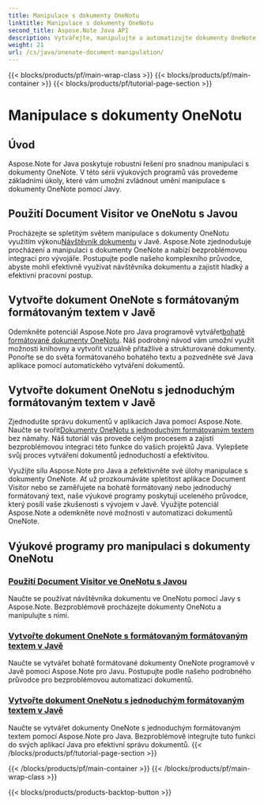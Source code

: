 ```yaml
---
title: Manipulace s dokumenty OneNotu
linktitle: Manipulace s dokumenty OneNotu
second_title: Aspose.Note Java API
description: Vytvářejte, manipulujte a automatizujte dokumenty OneNote v Javě pomocí Aspose.Note. Výukové programy krok za krokem v nástroji Document Visitor, formátovaný formátovaný text a vytváření formátovaného textu.
weight: 21
url: /cs/java/onenote-document-manipulation/
---
```


{{< blocks/products/pf/main-wrap-class >}}
{{< blocks/products/pf/main-container >}}
{{< blocks/products/pf/tutorial-page-section >}}

# Manipulace s dokumenty OneNotu


## Úvod

Aspose.Note for Java poskytuje robustní řešení pro snadnou manipulaci s dokumenty OneNote. V této sérii výukových programů vás provedeme základními úkoly, které vám umožní zvládnout umění manipulace s dokumenty OneNote pomocí Javy.

## Použití Document Visitor ve OneNotu s Javou
 Procházejte se spletitým světem manipulace s dokumenty OneNotu využitím výkonu[Návštěvník dokumentu](./using-document-visitor/) v Javě. Aspose.Note zjednodušuje procházení a manipulaci s dokumenty OneNote a nabízí bezproblémovou integraci pro vývojáře. Postupujte podle našeho komplexního průvodce, abyste mohli efektivně využívat návštěvníka dokumentu a zajistit hladký a efektivní pracovní postup. 

## Vytvořte dokument OneNote s formátovaným formátovaným textem v Javě
 Odemkněte potenciál Aspose.Note pro Java programově vytvářet[bohatě formátované dokumenty OneNotu](./create-onenote-document-formatted-rich-text/). Náš podrobný návod vám umožní využít možnosti knihovny a vytvořit vizuálně přitažlivé a strukturované dokumenty. Ponořte se do světa formátovaného bohatého textu a pozvedněte své Java aplikace pomocí automatického vytváření dokumentů.

## Vytvořte dokument OneNotu s jednoduchým formátovaným textem v Javě
 Zjednodušte správu dokumentů v aplikacích Java pomocí Aspose.Note. Naučte se tvořit[Dokumenty OneNotu s jednoduchým formátovaným textem](./create-onenote-document-simple-rich-text/) bez námahy. Náš tutoriál vás provede celým procesem a zajistí bezproblémovou integraci této funkce do vašich projektů Java. Vylepšete svůj proces vytváření dokumentů jednoduchostí a efektivitou. 

Využijte sílu Aspose.Note pro Java a zefektivněte své úlohy manipulace s dokumenty OneNote. Ať už prozkoumáváte spletitost aplikace Document Visitor nebo se zaměřujete na bohatě formátovaný nebo jednoduchý formátovaný text, naše výukové programy poskytují uceleného průvodce, který posílí vaše zkušenosti s vývojem v Javě. Využijte potenciál Aspose.Note a odemkněte nové možnosti v automatizaci dokumentů OneNote.
## Výukové programy pro manipulaci s dokumenty OneNotu
### [Použití Document Visitor ve OneNotu s Javou](./using-document-visitor/)
Naučte se používat návštěvníka dokumentu ve OneNotu pomocí Javy s Aspose.Note. Bezproblémově procházejte dokumenty OneNotu a manipulujte s nimi.
### [Vytvořte dokument OneNote s formátovaným formátovaným textem v Javě](./create-onenote-document-formatted-rich-text/)
Naučte se vytvářet bohatě formátované dokumenty OneNote programově v Javě pomocí Aspose.Note pro Javu. Postupujte podle našeho podrobného průvodce pro bezproblémovou automatizaci dokumentů.
### [Vytvořte dokument OneNotu s jednoduchým formátovaným textem v Javě](./create-onenote-document-simple-rich-text/)
Naučte se vytvářet dokumenty OneNote s jednoduchým formátovaným textem pomocí Aspose.Note pro Java. Bezproblémově integrujte tuto funkci do svých aplikací Java pro efektivní správu dokumentů.
{{< /blocks/products/pf/tutorial-page-section >}}

{{< /blocks/products/pf/main-container >}}
{{< /blocks/products/pf/main-wrap-class >}}

{{< blocks/products/products-backtop-button >}}
